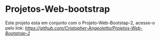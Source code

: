 # Projetos-Web-bootstrap
Este projeto esta em conjunto com o Projeto-Web-Bootstap-2, acesse-o pelo link: *https://github.com/Cristopher-Angeoletto/Projetos-Web-Bootstrap-2*
